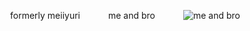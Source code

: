 ⠀⠀⠀⠀formerly meiiyuri
⠀⠀⠀⠀me and bro
⠀⠀⠀⠀![me and bro](https://github.com/user-attachments/assets/d93bdce8-55f9-4588-ac15-031a80be86ed)




⠀⠀⠀⠀⠀⠀⠀⠀⠀⠀⠀⠀⠀⠀⠀⠀⠀

